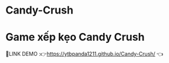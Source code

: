 # Candy-Crush
# Game xếp kẹo Candy Crush

📌LINK DEMO :👉https://ytbpanda1211.github.io/Candy-Crush/ 👈
